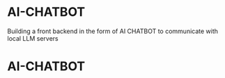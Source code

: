 # AI-CHATBOT
Building a front backend in the form of AI CHATBOT to communicate with local LLM servers
# AI-CHATBOT
